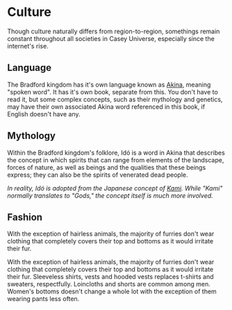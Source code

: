 # Culture

Though culture naturally differs from region-to-region, somethings remain constant throughout all societies in Casey Universe, especially since the internet's rise.

## Language

The Bradford kingdom has it's own language known as [Akina](https://akina.tonybark.com/), meaning "spoken word". It has it's own book, separate from this. You don't have to read it, but some complex concepts, such as their mythology and genetics, may have their own associated Akina word referenced in this book, if English doesn't have any.

## Mythology

Within the Bradford kingdom's folklore, Idó is a word in Akina that describes the concept in which spirits that can range from elements of the landscape, forces of nature, as well as beings and the qualities that these beings express; they can also be the spirits of venerated dead people.

*In reality, Idó is adopted from the Japanese concept of [Kami](https://en.wikipedia.org/wiki/Kami). While "Kami" normally translates to "Gods," the concept itself is much more involved.*
## Fashion

With the exception of hairless animals, the majority of furries don't wear clothing that completely covers their top and bottoms as it would irritate their fur. 

With the exception of hairless animals, the majority of furries don't wear clothing that completely covers their top and bottoms as it would irritate their fur. Sleeveless shirts, vests and hooded vests replaces t-shirts and sweaters, respectfully. Loincloths and shorts are common among men. Women's bottoms doesn't change a whole lot with the exception of them wearing pants less often.